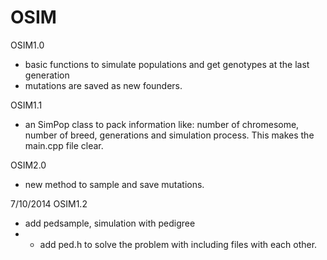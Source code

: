 OSIM
====
OSIM1.0 
- basic functions to simulate populations and get genotypes at the last generation
- mutations are saved as new founders.

OSIM1.1
- an SimPop class to pack information like: number of chromesome, number of breed, generations and simulation process. This makes the main.cpp file clear.

OSIM2.0
- new method to sample and save mutations.

7/10/2014
OSIM1.2
- add pedsample, simulation with pedigree
- - add ped.h to solve the problem with including files with each other.
